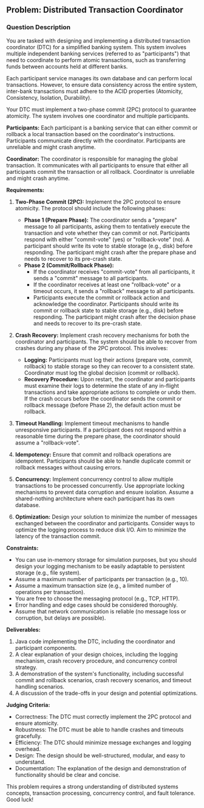 ## Problem: Distributed Transaction Coordinator

### Question Description

You are tasked with designing and implementing a distributed transaction coordinator (DTC) for a simplified banking system. This system involves multiple independent banking services (referred to as "participants") that need to coordinate to perform atomic transactions, such as transferring funds between accounts held at different banks.

Each participant service manages its own database and can perform local transactions. However, to ensure data consistency across the entire system, inter-bank transactions must adhere to the ACID properties (Atomicity, Consistency, Isolation, Durability).

Your DTC must implement a two-phase commit (2PC) protocol to guarantee atomicity. The system involves one coordinator and multiple participants.

**Participants:** Each participant is a banking service that can either commit or rollback a local transaction based on the coordinator's instructions. Participants communicate directly with the coordinator. Participants are unreliable and might crash anytime.

**Coordinator:** The coordinator is responsible for managing the global transaction. It communicates with all participants to ensure that either all participants commit the transaction or all rollback. Coordinator is unreliable and might crash anytime.

**Requirements:**

1.  **Two-Phase Commit (2PC):** Implement the 2PC protocol to ensure atomicity. The protocol should include the following phases:

    *   **Phase 1 (Prepare Phase):** The coordinator sends a "prepare" message to all participants, asking them to tentatively execute the transaction and vote whether they can commit or not. Participants respond with either "commit-vote" (yes) or "rollback-vote" (no). A participant should write its vote to stable storage (e.g., disk) before responding. The participant might crash after the prepare phase and needs to recover to its pre-crash state.
    *   **Phase 2 (Commit/Rollback Phase):**
        *   If the coordinator receives "commit-vote" from all participants, it sends a "commit" message to all participants.
        *   If the coordinator receives at least one "rollback-vote" or a timeout occurs, it sends a "rollback" message to all participants.
        *   Participants execute the commit or rollback action and acknowledge the coordinator. Participants should write its commit or rollback state to stable storage (e.g., disk) before responding. The participant might crash after the decision phase and needs to recover to its pre-crash state.

2.  **Crash Recovery:** Implement crash recovery mechanisms for both the coordinator and participants. The system should be able to recover from crashes during any phase of the 2PC protocol. This involves:

    *   **Logging:** Participants must log their actions (prepare vote, commit, rollback) to stable storage so they can recover to a consistent state. Coordinator must log the global decision (commit or rollback).
    *   **Recovery Procedure:** Upon restart, the coordinator and participants must examine their logs to determine the state of any in-flight transactions and take appropriate actions to complete or undo them. If the crash occurs before the coordinator sends the commit or rollback message (before Phase 2), the default action must be rollback.

3.  **Timeout Handling:** Implement timeout mechanisms to handle unresponsive participants. If a participant does not respond within a reasonable time during the prepare phase, the coordinator should assume a "rollback-vote".

4.  **Idempotency:** Ensure that commit and rollback operations are idempotent. Participants should be able to handle duplicate commit or rollback messages without causing errors.

5.  **Concurrency:** Implement concurrency control to allow multiple transactions to be processed concurrently. Use appropriate locking mechanisms to prevent data corruption and ensure isolation. Assume a shared-nothing architecture where each participant has its own database.

6.  **Optimization:** Design your solution to minimize the number of messages exchanged between the coordinator and participants. Consider ways to optimize the logging process to reduce disk I/O. Aim to minimize the latency of the transaction commit.

**Constraints:**

*   You can use in-memory storage for simulation purposes, but you should design your logging mechanism to be easily adaptable to persistent storage (e.g., file system).
*   Assume a maximum number of participants per transaction (e.g., 10).
*   Assume a maximum transaction size (e.g., a limited number of operations per transaction).
*   You are free to choose the messaging protocol (e.g., TCP, HTTP).
*   Error handling and edge cases should be considered thoroughly.
*   Assume that network communication is reliable (no message loss or corruption, but delays are possible).

**Deliverables:**

1.  Java code implementing the DTC, including the coordinator and participant components.
2.  A clear explanation of your design choices, including the logging mechanism, crash recovery procedure, and concurrency control strategy.
3.  A demonstration of the system's functionality, including successful commit and rollback scenarios, crash recovery scenarios, and timeout handling scenarios.
4.  A discussion of the trade-offs in your design and potential optimizations.

**Judging Criteria:**

*   Correctness: The DTC must correctly implement the 2PC protocol and ensure atomicity.
*   Robustness: The DTC must be able to handle crashes and timeouts gracefully.
*   Efficiency: The DTC should minimize message exchanges and logging overhead.
*   Design: The design should be well-structured, modular, and easy to understand.
*   Documentation: The explanation of the design and demonstration of functionality should be clear and concise.

This problem requires a strong understanding of distributed systems concepts, transaction processing, concurrency control, and fault tolerance. Good luck!
